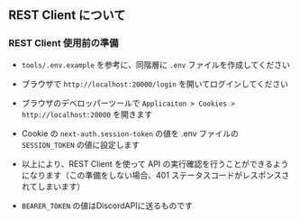 ## REST Client について

### REST Client 使用前の準備

- `tools/.env.example` を参考に、同階層に `.env` ファイルを作成してください
- ブラウザで `http://localhost:20000/login` を開いてログインしてください
- ブラウザのデベロッパーツールで `Applicaiton > Cookies > http://localhost:20000` を開きます
- Cookie の `next-auth.session-token` の値を .env ファイルの `SESSION_TOKEN` の値に設定します
- 以上により、REST Client を使って API の実行確認を行うことができるようになります（この準備をしない場合、401 ステータスコードがレスポンスされてしまいます）

- `BEARER_TOKEN` の値はDiscordAPIに送るものです
